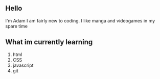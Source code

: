 ## Hello
I'm Adam I am fairly new to coding. I like manga and videogames in my spare time


## What im currently learning
1. html
2. CSS
3. javascript
4. git
